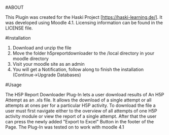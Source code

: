 #ABOUT

This Plugin was created for the Haski Project [https://haski-learning.de/]. It was developed using Moodle 4.1. Licensing information can be found in the LICENSE file.

#Installation

1. Download and unzip the file
2. Move the folder h5preportdownloader to the /local directory in your moodle directory
3. Visit your moodle site as an admin
4. You will get a Notification, follow along to finish the installation (Continue->Upgrade Databases)

#Usage

The H5P Report Downloader Plug-In lets a user download results of An H5P Attempt as an .xls file. It allows the download of a single attempt or all attempts at ones per for a particular H5P activity. To download the file a user must first navigate either to the overview of all attempts of one H5P activity module or view the report of a single attempt. After that the user can press the newly added "Export to Excel" Button in the footer of the Page.
The Plug-In was tested on to work with moodle 4.1